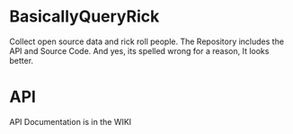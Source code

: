 # BasicallyQueryRick
Collect open source data and rick roll people. The Repository includes the API and Source Code.
And yes, its spelled wrong for a reason, It looks better.

# API
API Documentation is in the WIKI